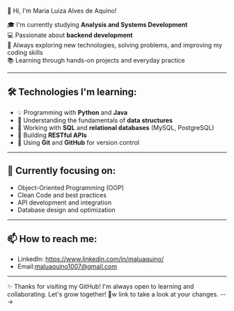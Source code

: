 👋 Hi, I'm Maria Luiza Alves de Aquino!

🎓 I'm currently studying **Analysis and Systems Development**  
💻 Passionate about **backend development**  
🚀 Always exploring new technologies, solving problems, and improving my coding skills  
📚 Learning through hands-on projects and everyday practice

---

## 🛠️ Technologies I'm learning:

- 💡 Programming with **Python** and **Java**
- 🧠 Understanding the fundamentals of **data structures**
- 🔧 Working with **SQL** and **relational databases** (MySQL, PostgreSQL)
- 🔗 Building **RESTful APIs**
- 🧪 Using **Git** and **GitHub** for version control

---

## 🌱 Currently focusing on:

- Object-Oriented Programming (OOP)
- Clean Code and best practices
- API development and integration
- Database design and optimization

---

## 📫 How to reach me:

- LinkedIn: https://www.linkedin.com/in/maluaquino/
- Email:maluaquino1007@gmail.com

---

✨ Thanks for visiting my GitHub! I'm always open to learning and collaborating. Let's grow together! 🚀w link to take a look at your changes.
--->
